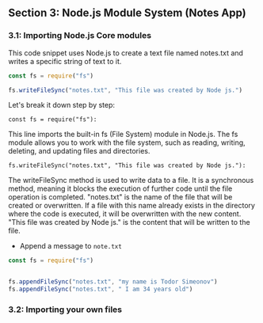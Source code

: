 ## Section 3: Node.js Module System (Notes App)

### 3.1: Importing Node.js Core modules

This code snippet uses Node.js to create a text file named notes.txt and writes a specific string of text to it.

```js
const fs = require("fs")

fs.writeFileSync("notes.txt", "This file was created by Node js.")
```

Let's break it down step by step:

`const fs = require("fs"):`

This line imports the built-in fs (File System) module in Node.js. The fs module allows you to work with the file system, such as reading, writing, deleting, and updating files and directories.

`fs.writeFileSync("notes.txt", "This file was created by Node js."):`

The writeFileSync method is used to write data to a file. It is a synchronous method, meaning it blocks the execution of further code until the file operation is completed.
"notes.txt" is the name of the file that will be created or overwritten. If a file with this name already exists in the directory where the code is executed, it will be overwritten with the new content.
"This file was created by Node js." is the content that will be written to the file.

- Append a message to `note.txt`

```js
const fs = require("fs")


fs.appendFileSync("notes.txt", "my name is Todor Simeonov")
fs.appendFileSync("notes.txt", " I am 34 years old")
```

### 3.2: Importing your own files